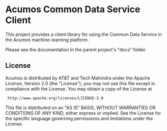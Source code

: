 # Acumos Common Data Service Client

This project provides a client library for using the Common Data Service in the Acumos machine-learning platform.

Please see the documentation in the parent project's "docs" folder.

## License

Acumos is distributed by AT&T and Tech Mahindra under the Apache License, Version 2.0 (the "License");
you may not use this file except in compliance with the License. You may obtain a copy of the License at

     http://www.apache.org/licenses/LICENSE-2.0

This file is distributed on an "AS IS" BASIS, WITHOUT WARRANTIES OR CONDITIONS OF ANY KIND, either 
express or implied.  See the License for the specific language governing permissions and limitations 
under the License.
